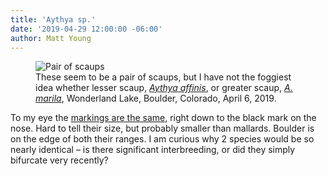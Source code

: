 ```yaml
---
title: 'Aythya sp.'
date: '2019-04-29 12:00:00 -06:00'
author: Matt Young
---
```

<figure>
<img src="{{ site.baseurl }}/uploads/2019/IMG_2887_Scaups_600.jpg" alt="Pair of scaups"/>
<figcaption>These seem to be a pair of scaups, but I have not the foggiest idea whether lesser scaup,
<a href="https://www.allaboutbirds.org/guide/Lesser_Scaup/"><i>Aythya affinis</i></a>, or greater scaup, <a href="https://www.allaboutbirds.org/guide/greater_scaup"><i>A. marila</i></a>, Wonderland Lake, Boulder, Colorado, April 6, 2019.
</figcaption>
</figure>


To my eye the <a href="https://www.allaboutbirds.org/guide/Greater_Scaup/species-compare/63896301">markings are the same</a>, right down to the black mark on the nose. Hard to tell their size, but probably smaller than mallards. Boulder is on the edge of both their ranges.  I am curious why 2 species would be so nearly identical &ndash; is there significant interbreeding, or did they simply bifurcate very recently?

